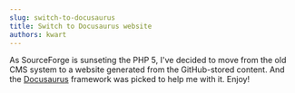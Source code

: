 ```yaml
---
slug: switch-to-docusaurus
title: Switch to Docusaurus website
authors: kwart
---
```


As SourceForge is sunseting the PHP 5, I've decided to move from the old CMS system to a website generated from the GitHub-stored content.
And the [Docusaurus](https://docusaurus.io/) framework was picked to help me with it. Enjoy!
